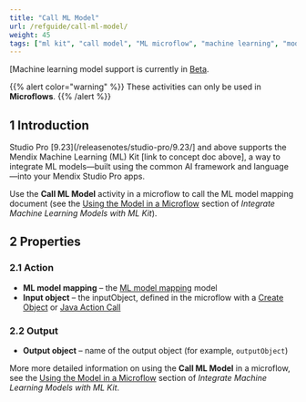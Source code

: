 ```yaml
---
title: "Call ML Model"
url: /refguide/call-ml-model/
weight: 45
tags: ["ml kit", "call model", "ML microflow", "machine learning", "models"]
---
```


[Machine learning model support is currently in [Beta](/releasenotes/beta-features/).

{{% alert color="warning" %}}
These activities can only be used in **Microflows**.
{{% /alert %}}

## 1 Introduction

Studio Pro [9.23](/releasenotes/studio-pro/9.23/] and above supports the Mendix Machine Learning (ML) Kit [link to concept doc above], a way to integrate ML models—built using the common AI framework and language—into your Mendix Studio Pro apps.

Use the **Call ML Model** activity in a microflow to call the ML model mapping document (see the [Using the Model in a Microflow](#use-model-microflow) section of *Integrate Machine Learning Models with ML Kit*).

## 2 Properties

### 2.1 Action

* **ML model mapping** – the [ML model mapping](/refguide/ml-model-mapping/) model
* **Input object** – the inputObject, defined in the microflow with a [Create Object](/refguide/create-object/) or [Java Action Call](/refguide/java-action-call/)

### 2.2 Output

* **Output object** – name of the output object (for example, `outputObject`)

More more detailed information on using the **Call ML Model** in a microflow, see the [Using the Model in a Microflow](#use-model-microflow) section of *Integrate Machine Learning Models with ML Kit*.